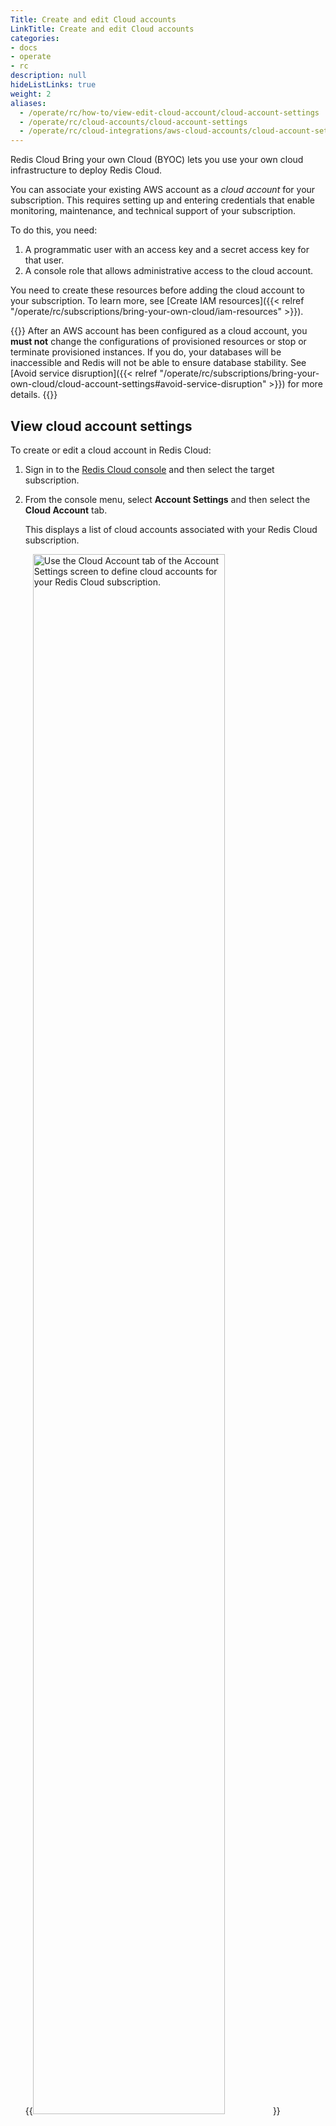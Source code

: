 ```yaml
---
Title: Create and edit Cloud accounts
LinkTitle: Create and edit Cloud accounts
categories:
- docs
- operate
- rc
description: null
hideListLinks: true
weight: 2
aliases:
  - /operate/rc/how-to/view-edit-cloud-account/cloud-account-settings
  - /operate/rc/cloud-accounts/cloud-account-settings
  - /operate/rc/cloud-integrations/aws-cloud-accounts/cloud-account-settings
---
```


Redis Cloud Bring your own Cloud (BYOC) lets you use your own cloud infrastructure to deploy Redis Cloud.

You can associate your existing AWS account as a _cloud account_ for your subscription.  This requires setting up and entering credentials that enable monitoring, maintenance, and technical support of your subscription.

To do this, you need:

1. A programmatic user with an access key and a secret access key for that user.
1. A console role that allows administrative access to the cloud account.

You need to create these resources before adding the cloud account to your subscription.  To learn more, see [Create IAM resources]({{< relref "/operate/rc/subscriptions/bring-your-own-cloud/iam-resources" >}}).

{{<warning>}}
After an AWS account has been configured as a cloud account, you **must not** change the configurations of provisioned resources or stop or terminate provisioned instances. If you do, your databases will be inaccessible and Redis will not be able to ensure database stability. See [Avoid service disruption]({{< relref "/operate/rc/subscriptions/bring-your-own-cloud/cloud-account-settings#avoid-service-disruption" >}}) for more details.
{{</warning>}}

## View cloud account settings

To create or edit a cloud account in Redis Cloud:

1. Sign in to the [Redis Cloud console](https://cloud.redis.io/) and then select the target subscription.

1. From the console menu, select **Account Settings** and then select the **Cloud Account** tab.

    This displays a list of cloud accounts associated with your Redis Cloud subscription.

    {{<image filename="images/rc/account-settings-cloud-account-tab.png" alt="Use the Cloud Account tab of the Account Settings screen to define cloud accounts for your Redis Cloud subscription." width="80%">}}

The **Cloud account** tab lets you manage cloud accounts associated with your Redis Cloud subscription.

The **Cloud Account** tab is only available for accounts with Redis Cloud Bring your own Cloud (BYOC) subscriptions.

## Add a new cloud account

To add a new cloud account to your Redis Cloud subscription, select the **Add** button from the Cloud Account tab of the Account Settings screen.

{{<image filename="images/rc/icon-add.png" width="30px" alt="Use the Add button to add new cloud accounts to your Redis Cloud subscription." width="36px">}}

This displays the **Add cloud account** dialog.

{{<image filename="images/rc/account-settings-prompt-add-cloud-account.png" alt="Use the Add cloud account prompt to enter the details of the cloud account." width="75%">}}

Each of the following fields are required.

|Setting|Description|
|-------|-----------|
| _Account name_ | A descriptive name for your cloud account settings |
| _AWS&nbsp;access&nbsp;key_ | The AWS access key for the programmatic user created to support your cloud account settings |
| _AWS&nbsp;secret&nbsp;key_ | The AWS secret key for the programmatic user created to support your cloud account settings |
| _IAM role name_ | The name of the AWS console role with access to the AWS console |

Use the **Add account** button to save your cloud account details.

{{<image filename="images/rc/button-cloud-account-add.png" alt="Use the Add account button to save the details of your new cloud account." width="140px">}}

Be sure to create the resources before adding the cloud account to your subscription, as they're used to verify access to the cloud account.  The details can be saved only after access is verified.

When problems occur, an information icon appears and the field is highlighted in red.  When this happens, the icon includes a tooltip that explains the issue.

If the **Add account** button is inactive, verify that:

- You've specified all field values correctly
- The resources exist in your AWS account
- Each resource provides the required level of access

For help, see [Create IAM resources]({{< relref "/operate/rc/subscriptions/bring-your-own-cloud/iam-resources" >}}).

## Edit cloud account details

To update the details of a cloud account associated with your Redis Cloud subscription, select the cloud account from the **Cloud account** tab and then select the **Edit** button.

{{<image filename="images/rc/icon-edit.png" alt="Use the Edit button to update cloud account details." width="36px">}}

This displays the **Edit cloud account** dialog:

{{<image filename="images/rc/account-settings-prompt-edit-cloud-account.png" alt="Use the Edit cloud account prompt to update the details of the cloud account." width="75%">}}

|Setting|Description|
|-------|-----------|
| _Account name_ | A descriptive name for your cloud account settings |
| _AWS access key_ | The AWS access key for the programmatic user created to support your cloud account settings |
| _AWS secret key_ | The AWS secret key for the programmatic user created to support your cloud account settings |
| _IAM role name_ | The name of the AWS console role with access to the AWS console |

Use the **Update account** button to save your changes.

{{<image filename="images/rc/button-cloud-account-update.png" alt="Use the Update account button to save the updated cloud account details." width="140px">}}

## Delete cloud account

To remove a cloud account from your Redis cloud subscription, select the cloud account from the **Cloud account** tab and then select the **Delete** button.

{{<image filename="images/rc/icon-delete-teal.png" alt="Use the Delete button to remove cloud account details." width="36px">}}

## Dedicated IAM resources

We strongly recommend using dedicated identity and access management (IAM) resources to manage your AWS cloud accounts.  These resources should not be shared with any other task, account, or process.

To learn more, see [Create IAM resources for AWS cloud accounts]({{< relref "/operate/rc/subscriptions/bring-your-own-cloud/iam-resources" >}}).